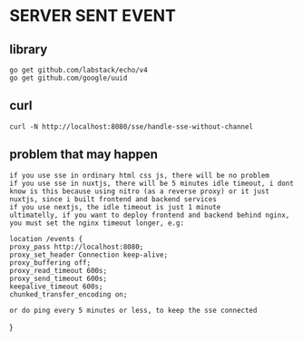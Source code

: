 # SERVER SENT EVENT

## library
    go get github.com/labstack/echo/v4
    go get github.com/google/uuid

## curl
    curl -N http://localhost:8080/sse/handle-sse-without-channel

## problem that may happen
    if you use sse in ordinary html css js, there will be no problem
    if you use sse in nuxtjs, there will be 5 minutes idle timeout, i dont know is this because using nitro (as a reverse proxy) or it just nuxtjs, since i built frontend and backend services
    if you use nextjs, the idle timeout is just 1 minute
    ultimatelly, if you want to deploy frontend and backend behind nginx, you must set the nginx timeout longer, e.g: 

    location /events {
    proxy_pass http://localhost:8080;
    proxy_set_header Connection keep-alive;  
    proxy_buffering off;  
    proxy_read_timeout 600s;
    proxy_send_timeout 600s;  
    keepalive_timeout 600s;  
    chunked_transfer_encoding on;

    or do ping every 5 minutes or less, to keep the sse connected
}
